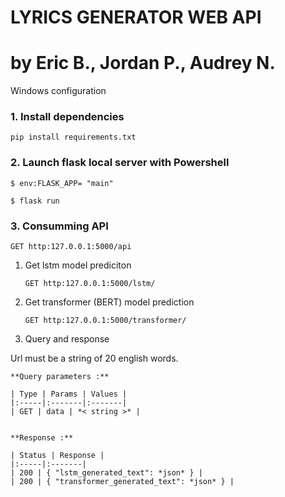 # LYRICS GENERATOR WEB API 
# by Eric B., Jordan P., Audrey N.

Windows configuration


### 1. Install dependencies

<code>pip install requirements.txt</code>


### 2. Launch flask local server with Powershell

<code>$ env:FLASK_APP= "main"</code>

<code>$ flask run</code>



### 3. Consumming API

<code>GET http:127.0.0.1:5000/api</code>

1. Get lstm model prediciton

    <code>GET http:127.0.0.1:5000/lstm/<parameter></code>

2. Get transformer (BERT) model prediction 

    <code>GET http:127.0.0.1:5000/transformer/<parameter></code>

3. Query and response

Url <parameter> must be a string of 20 english words.

    **Query parameters :**

    | Type | Params | Values |
    |:-----|:-------|:-------|
    | GET | data | *< string >* |


    **Response :**

    | Status | Response |
    |:-----|:-------|
    | 200 | { "lstm_generated_text": *json* } |
    | 200 | { "transformer_generated_text": *json* } |
